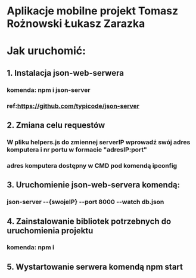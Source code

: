 # Aplikacje mobilne projekt Tomasz Rożnowski Łukasz Zarazka
# Jak uruchomić:
## 1. Instalacja json-web-serwera
### komenda: npm i json-server
### ref:https://github.com/typicode/json-server
## 2. Zmiana celu requestów
### W pliku helpers.js do zmiennej serverIP wprowadź swój adres komputera i nr portu w formacie "adresIP:port"
### adres komputera dostępny w CMD pod komendą ipconfig
## 3. Uruchomienie json-web-servera komendą:
### json-server --{swojeIP} --port 8000  --watch db.json
## 4. Zainstalowanie bibliotek potrzebnych do uruchomienia projektu
### komenda: npm i
## 5. Wystartowanie serwera komendą npm start

